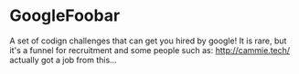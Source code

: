 # GoogleFoobar


A set of codign challenges that can get you hired by google!
It is rare, but it's a funnel for recruitment and some people such as: http://cammie.tech/ actually got a job from this...
